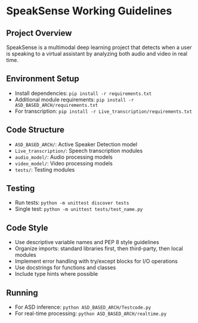 # SpeakSense Working Guidelines

## Project Overview
SpeakSense is a multimodal deep learning project that detects when a user is speaking to a virtual assistant by analyzing both audio and video in real time.

## Environment Setup
- Install dependencies: `pip install -r requirements.txt`
- Additional module requirements: `pip install -r ASD_BASED_ARCH/requirements.txt`
- For transcription: `pip install -r Live_transcription/requirements.txt`

## Code Structure
- `ASD_BASED_ARCH/`: Active Speaker Detection model
- `Live_transcription/`: Speech transcription modules
- `audio_model/`: Audio processing models
- `video_model/`: Video processing models
- `tests/`: Testing modules

## Testing
- Run tests: `python -m unittest discover tests`
- Single test: `python -m unittest tests/test_name.py`

## Code Style
- Use descriptive variable names and PEP 8 style guidelines
- Organize imports: standard libraries first, then third-party, then local modules
- Implement error handling with try/except blocks for I/O operations
- Use docstrings for functions and classes
- Include type hints where possible

## Running
- For ASD inference: `python ASD_BASED_ARCH/Testcode.py`
- For real-time processing: `python ASD_BASED_ARCH/realtime.py`